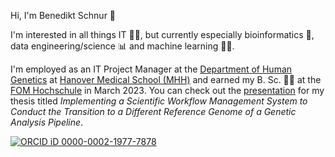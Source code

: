 Hi, I'm Benedikt Schnur 👋

I'm interested in all things IT 👨‍💻, but currently especially bioinformatics 🧬, data engineering/science 📊 and machine learning 🤖🧠.

I'm employed as an IT Project Manager at the [Department of Human Genetics](https://www.mhh.de/en/human-genetics) at [Hanover Medical School (MHH)](https://www.mhh.de/en) and earned my B. Sc. 👨‍🎓 at the [FOM Hochschule](https://www.fom.de/) in March 2023. You can check out the [presentation](https://benekenobi.github.io/bachelor-kolloquium/thesis/thesis.html) for my thesis titled *Implementing a Scientific Workflow Management System to Conduct the Transition to a Different Reference Genome of a Genetic Analysis Pipeline*.

[![ORCID iD](https://user-images.githubusercontent.com/1708125/207055290-f1c6dfde-9a79-4adc-bd91-aff171414178.png) 0000-0002-1977-7878](https://orcid.org/0000-0002-1977-7878)
